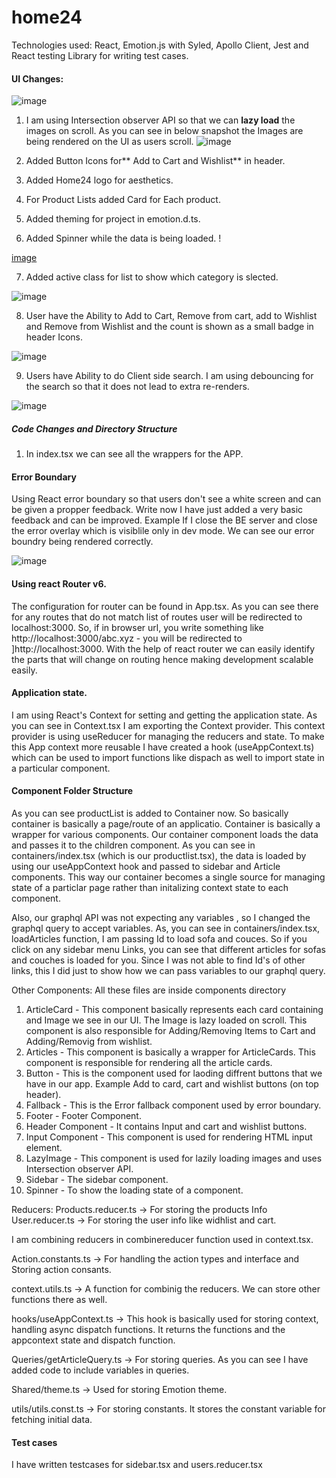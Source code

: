 # home24

Technologies used:
React, Emotion.js with Syled, Apollo Client,  Jest and React testing Library for writing test cases.

#### UI Changes:

![image](https://user-images.githubusercontent.com/24535674/169700545-63fb41d4-662a-4018-aef0-8a032f82b2d0.png)

1. I am using Intersection observer API so that we can **lazy load** the images on scroll. As you can see in below snapshot the Images are being rendered on the UI as users scroll.
![image](https://user-images.githubusercontent.com/24535674/169700951-530131f4-3179-4154-ae01-5ba3dfa3a04d.png)
 
2. Added Button Icons for** Add to Cart and Wishlist** in header.

4. Added Home24 logo for aesthetics.

5. For Product Lists added Card for Each product.

6. Added theming for project in emotion.d.ts.

7. Added Spinner while the data is being loaded.                                                                                                                  !

[image](https://user-images.githubusercontent.com/24535674/169700623-90040480-d4f3-434c-9521-6df778877ff3.png)

7. Added active class for list to show which category is slected. 

![image](https://user-images.githubusercontent.com/24535674/169700664-3b9d7b47-968c-4410-92a6-800d44171a1f.png)

8. User have the Ability to Add to Cart, Remove from cart, add to Wishlist and Remove from Wishlist and the count is shown as a small badge in header Icons.

![image](https://user-images.githubusercontent.com/24535674/169701098-244cd7ed-5740-483c-bb60-1eb85750fec0.png)

9. Users have Ability to do Client side search. I am using debouncing for the search so that it does not lead to extra re-renders.

![image](https://user-images.githubusercontent.com/24535674/169701220-cf3f1bc1-8b40-4181-8617-ea58637fd0f3.png)


##### Code Changes and Directory Structure

1. In index.tsx we can see all the wrappers for the APP.
  #### Error Boundary
  Using React error boundary so that users don't see a white screen and can be given a propper feedback. Write now I have just added a very basic feedback and can be     improved. Example If I close the BE server and close the error overlay which is visiblile only in dev mode. We can see our error boundry being rendered correctly.

  ![image](https://user-images.githubusercontent.com/24535674/169702000-68b25870-c7f1-4a88-bc11-a8437b6c46c9.png)

  #### Using react Router v6.
  The configuration for router can be found in App.tsx. As you can see there for any routes that do not match list of routes user will be redirected to localhost:3000.   So, if in browser url, you write something like http://localhost:3000/abc.xyz - you will be redirected to ]http://localhost:3000. With the help of react router we     can easily identify the parts that will change on routing hence making development scalable easily.
  
  #### Application state.
  I am using React's Context for setting and getting the application state. As you can see in Context.tsx I am exporting the Context provider. This context provider is   using useReducer for managing the reducers and state. To make this App context more reusable I have created a hook (useAppContext.ts) which can be used to import       functions like dispach as well to import state in a particular component. 
  
  #### Component Folder Structure
  As you can see productList is added to Container now. So basically container is basically a page/route of an applicatio. Container is basically a wrapper for various   components. Our container component loads the data and passes it to the children component. As you can see in containers/index.tsx (which is our productlist.tsx),     the data is loaded by using our useAppContext hook and passed to sidebar and Article components. This way our container becomes a single source for managing state of   a particlar page rather than initalizing context state to each component.
  
  Also, our graphql API was not expecting any variables , so I changed the graphql query to accept variables. As, you can see in containers/index.tsx, loadArticles       function, I am passing Id to load sofa and couces. So if you click on any sidebar menu Links, you can see that different articles for sofas and couches is loaded for   you. Since I was not able to find Id's of other links, this I did just to show how we can pass variables to our graphql query.
  
  Other Components: All these files are inside components directory
  1. ArticleCard - This component basically represents each card containing and Image we see in our UI. The Image is lazy loaded on scroll. This component is also       responsible for Adding/Removing Items to Cart and Adding/Removig from wishlist.
  2. Articles - This component is basically a wrapper for ArticleCards. This component is responsible for rendering all the article cards.
  3. Button - This is the component used for laoding diffrent buttons that we have in our app. Example Add to card, cart and wishlist buttons (on top header).
  4. Fallback - This is the Error fallback component used by error boundary.
  5. Footer - Footer Component.
  6. Header Component - It contains Input and cart and wishlist buttons.
  7. Input Component - This component is used for rendering HTML input element.
  8. LazyImage - This component is used for lazily loading images and uses Intersection observer API.
  9. Sidebar - The sidebar component.
  10. Spinner - To show the loading state of a component.

  Reducers:
  Products.reducer.ts -> For storing the products Info
  User.reducer.ts -> For storing the user info like widhlist and cart.
  
  I am combining reducers in combinereducer function used in context.tsx.
  
  Action.constants.ts -> For handling the action types and interface and Storing action consants.
  
  context.utils.ts -> A function for combinig the reducers. We can store other functions there as well.
  
  hooks/useAppContext.ts -> This hook is basically used for storing context, handling async dispatch functions. It returns the functions and the appcontext state and     dispatch function.
  
  Queries/getArticleQuery.ts -> For storing queries. As you can see I have added code to include variables in queries.
  
  Shared/theme.ts -> Used for storing Emotion theme.
  
  utils/utils.const.ts -> For storing constants. It stores the constant variable for fetching initial data.
  
#### Test cases
 I have written testcases for sidebar.tsx and users.reducer.tsx
